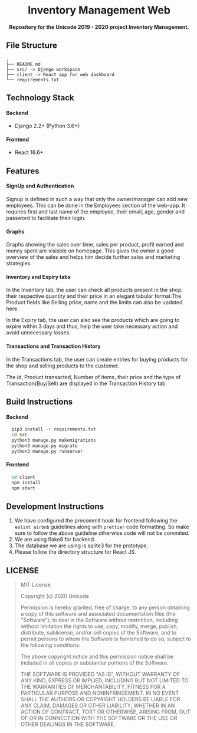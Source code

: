 <h1 align="center">Inventory Management Web</h1>

<h4 align='center'> Repository for the Unicode 2019 - 2020 project Inventory Management.</h4>

## File Structure

```
.
├── README.md
├── src/ -> Django workspace
├── client -> React app for web dashboard
└── requirements.txt
```

## Technology Stack

#### Backend

- Django 2.2+ (Python 3.6+)

#### Frontend

- React 16.6+

## Features

#### SignUp and Authentication

Signup is defined in such a way that only the owner/manager can add new employees. This can be done in the Employees section of the web-app. It requires first and last name of the employee, their email, age, gender and password to facilitate their login.

#### Graphs

Graphs showing the sales over time, sales per product, profit earned and money spent are visisble on homepage. This gives the owner a good overview of the sales and helps him decide further sales and marketing strategies.

#### Inventory and Expiry tabs

In the Inventory tab, the user can check all products present in the shop, their respective quantity and their price in an elegant tabular format.The Product fields like Selling price, name and the limits can also be updated here.

In the Expiry tab, the user can also see the products which are going to expire within 3 days and thus, help the user take necessary action and avoid unnecessary losses.

#### Transactions and Transaction History

In the Transactions tab, the user can create entries for buying products for the shop and selling products to the customer.

The id, Product transacted, Number of items, their price and the type of Transaction(Buy/Sell) are displayed in the Transaction History tab.

## Build Instructions

#### Backend

```bash
  pip3 install -r requirements.txt
  cd src
  python3 manage.py makemigrations
  python3 manage.py migrate
  python3 manage.py runserver
```

#### Frontend

```bash
  cd client
  npm install
  npm start
```

## Development Instructions

1. We have configured the precommit hook for frontend following the `eslint airbnb` guidelines along with `prettier` code formatting. So make sure to follow the above guideline otherwise code will not be commited.
2. We are using flake8 for backend.
3. The database we are using is sqlite3 for the prototype.
4. Please follow the directory structure for React JS.

## LICENSE

> MIT License
>
> Copyright (c) 2020 Unicode
>
> Permission is hereby granted, free of charge, to any person obtaining a copy of this software and associated documentation files (the "Software"), to deal in the Software without restriction, including without limitation the rights to use, copy, modify, merge, publish, distribute, sublicense, and/or sell copies of the Software, and to permit persons to whom the Software is furnished to do so, subject to the following conditions:
>
> The above copyright notice and this permission notice shall be included in all copies or substantial portions of the Software.
>
> THE SOFTWARE IS PROVIDED "AS IS", WITHOUT WARRANTY OF ANY KIND, EXPRESS OR IMPLIED, INCLUDING BUT NOT LIMITED TO THE WARRANTIES OF MERCHANTABILITY, FITNESS FOR A PARTICULAR PURPOSE AND NONINFRINGEMENT. IN NO EVENT SHALL THE AUTHORS OR COPYRIGHT HOLDERS BE LIABLE FOR ANY CLAIM, DAMAGES OR OTHER LIABILITY, WHETHER IN AN ACTION OF CONTRACT, TORT OR OTHERWISE, ARISING FROM, OUT OF OR IN CONNECTION WITH THE SOFTWARE OR THE USE OR OTHER DEALINGS IN THE SOFTWARE.
